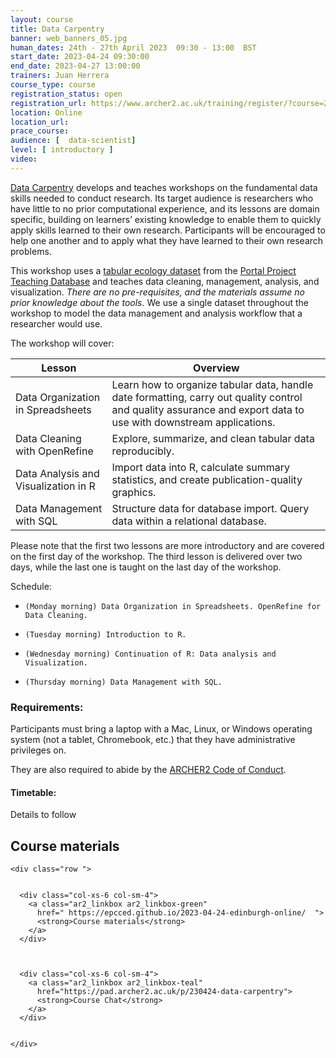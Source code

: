 ```yaml
---
layout: course
title: Data Carpentry
banner: web_banners_05.jpg 
human_dates: 24th - 27th April 2023  09:30 - 13:00  BST
start_date: 2023-04-24 09:30:00
end_date: 2023-04-27 13:00:00
trainers: Juan Herrera
course_type: course
registration_status: open
registration_url: https://www.archer2.ac.uk/training/register/?course=230424-data-carpentry
location: Online
location_url:
prace_course: 
audience: [  data-scientist]
level: [ introductory ]
video: 
---
```



[Data Carpentry](https://datacarpentry.org/) develops and teaches workshops on the fundamental data skills needed to conduct research. Its target audience is researchers who have little to no prior computational experience, and its lessons are domain specific, building on learners’ existing knowledge to enable them to quickly apply skills learned to their own research. Participants will be encouraged to help one another and to apply what they have learned to their own research problems.

This workshop uses a [tabular ecology dataset](https://datacarpentry.org/ecology-workshop/data/index.html) from the [Portal Project Teaching Database](https://figshare.com/articles/Portal_Project_Teaching_Database/1314459) and teaches data cleaning, management, analysis, and visualization. *There are no pre-requisites, and the materials assume no prior knowledge about the tools*. We use a single dataset throughout the workshop to model the data management and analysis workflow that a researcher would use.

The workshop will cover:

| Lesson | Overview |
| ---   | --- |
| Data Organization in Spreadsheets |	Learn how to organize tabular data, handle date formatting, carry out quality control and quality assurance and export data to use with downstream applications.|
| Data Cleaning with OpenRefine |	Explore, summarize, and clean tabular data reproducibly.|
| Data Analysis and Visualization in R |	Import data into R, calculate summary statistics, and create publication-quality graphics.|
| Data Management with SQL	| Structure data for database import. Query data within a relational database.|

Please note that the first two lessons are more introductory and are covered on the first day of the workshop. The third lesson is delivered over two days, while the last one is taught on the last day of the workshop.

Schedule:

-     (Monday morning) Data Organization in Spreadsheets. OpenRefine for Data Cleaning.
-     (Tuesday morning) Introduction to R.
-     (Wednesday morning) Continuation of R: Data analysis and Visualization.
-     (Thursday morning) Data Management with SQL.



### Requirements:

Participants must bring a laptop with a Mac, Linux, or Windows operating system (not a tablet, Chromebook, etc.) that they have administrative privileges on.

They are also required to abide by the [ARCHER2  Code of Conduct](../../../about/policies/code-of-conduct.html). 


#### Timetable:

Details to follow

<section id="service">



<h2><a name="materials">Course materials</a></h2>



    <div class="row ">	

 		
      <div class="col-xs-6 col-sm-4">
        <a class="ar2_linkbox ar2_linkbox-green" 
          href=" https://epcced.github.io/2023-04-24-edinburgh-online/  ">
          <strong>Course materials</strong>         
        </a>
      </div>


  
      <div class="col-xs-6 col-sm-4">
        <a class="ar2_linkbox ar2_linkbox-teal" 
          href="https://pad.archer2.ac.uk/p/230424-data-carpentry">
          <strong>Course Chat</strong>       
        </a>
      </div>
		

 	</div>
		
		
					


<!-- 		
<h2><a name="videos">Videos</a></h2>

<h3>Session 1</h3>

<div>
	<iframe title="Video" width="560" height="315" src="https://www.youtube.com/embed/xxxxxxxxxxx" frameborder="0" allow="accelerometer; autoplay; encrypted-media; gyroscope; picture-in-picture" allowfullscreen></iframe>
</div>

 -->





<!-- 
<h2><a name="feedback">Feedback</a></h2>


    <div class="row ">	

      <div class="col-xs-6 col-sm-4">
        <a class="ar2_linkbox ar2_linkbox-teal" 

           href="../../feedback/?course=230424-data-carpentry" 

		>
          <strong>Feedback</strong><br/>
          Please let us know what was great about this course and anything we can improve
        </a>
      </div>
    </div>
		
 -->		

 
</section>


